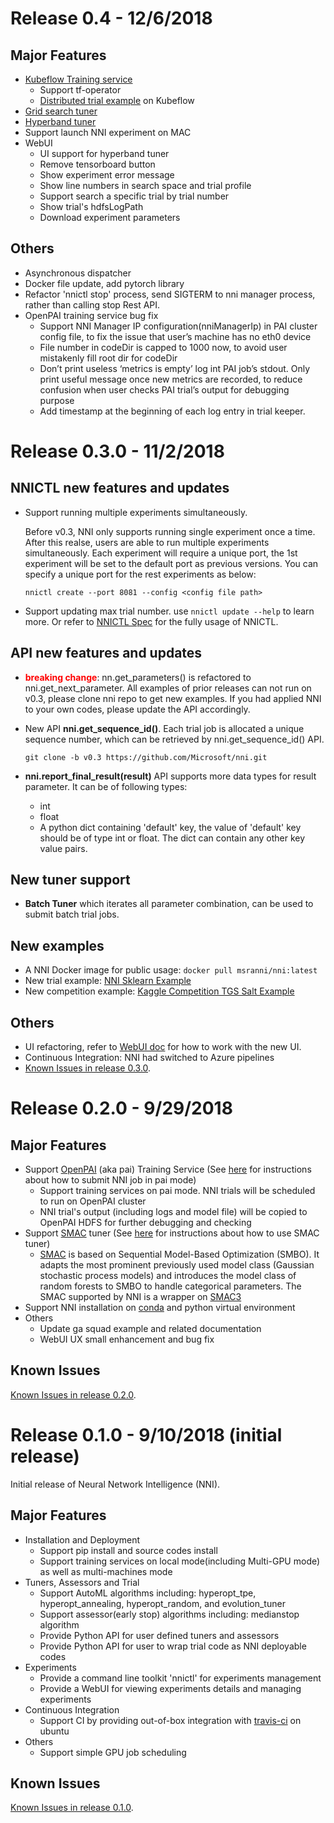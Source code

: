 # Release 0.4 - 12/6/2018

## Major Features
  * [Kubeflow Training service](./KubeflowMode.md)
    * Support tf-operator
    * [Distributed trial example](../examples/trials/mnist-distributed/dist_mnist.py) on Kubeflow
  * [Grid search tuner](../src/sdk/pynni/nni/README.md#Grid) 
  * [Hyperband tuner](../src/sdk/pynni/nni/README.md#Hyperband)
  * Support launch NNI experiment on MAC
  * WebUI 
    *  UI support for hyperband tuner
    *  Remove tensorboard button 
    *  Show experiment error message 
    *  Show line numbers in search space and trial profile
    *  Support search a specific trial by trial number
    *  Show trial's hdfsLogPath
    *  Download experiment parameters
## Others
  * Asynchronous dispatcher
  * Docker file update, add pytorch library 
  * Refactor 'nnictl stop' process, send SIGTERM to nni manager process, rather than calling stop Rest API. 
  * OpenPAI training service bug fix
    *  Support NNI Manager IP configuration(nniManagerIp) in PAI cluster config file, to fix the issue that user’s machine has no eth0 device 
    *  File number in codeDir is capped to 1000 now, to avoid user mistakenly fill root dir for codeDir
    *  Don’t print useless ‘metrics is empty’ log int PAI job’s stdout. Only print useful message once new metrics are recorded, to reduce confusion when user checks PAI trial’s output for debugging purpose
    *  Add timestamp at the beginning of each log entry in trial keeper.

# Release 0.3.0 - 11/2/2018
## NNICTL new features and updates
* Support running multiple experiments simultaneously. 

    Before v0.3, NNI only supports running single experiment once a time. After this realse, users are able to run multiple experiments simultaneously. Each experiment will require a unique port, the 1st experiment will be set to the default port as previous versions. You can specify a unique port for the rest experiments as below:

    ```nnictl create --port 8081 --config <config file path>```
* Support updating max trial number.
    use ```nnictl update --help``` to learn more. Or refer to [NNICTL Spec](https://github.com/Microsoft/nni/blob/master/docs/NNICTLDOC.md) for the fully usage of NNICTL.

## API new features and updates
* <span style="color:red">**breaking change**</span>: nn.get_parameters() is refactored to nni.get_next_parameter. All examples of prior releases can not run on v0.3, please clone nni repo to get new examples. If you had applied NNI to your own codes, please update the API accordingly.

* New API **nni.get_sequence_id()**. 
    Each trial job is allocated a unique sequence number, which can be retrieved by nni.get_sequence_id() API.

    ```git clone -b v0.3 https://github.com/Microsoft/nni.git```
* **nni.report_final_result(result)** API supports more data types for result parameter. 
    It can be of following types:
    * int
    * float
    * A python dict containing 'default' key, the value of 'default' key should be of type int or float. The dict can contain any other key value pairs.

## New tuner support
* **Batch Tuner** which iterates all parameter combination, can be used to submit batch trial jobs.

## New examples
* A NNI Docker image for public usage:
      ```docker pull msranni/nni:latest```
* New trial example: [NNI Sklearn Example](https://github.com/Microsoft/nni/tree/master/examples/trials/sklearn)
* New competition example: [Kaggle Competition TGS Salt Example](https://github.com/Microsoft/nni/tree/master/examples/trials/kaggle-tgs-salt)
    
## Others
* UI refactoring, refer to [WebUI doc](WebUI.md) for how to work with the new UI.
* Continuous Integration: NNI had switched to Azure pipelines
* [Known Issues in release 0.3.0](https://github.com/Microsoft/nni/labels/nni030knownissues).


# Release 0.2.0 - 9/29/2018
## Major Features
   * Support [OpenPAI](https://github.com/Microsoft/pai) (aka pai) Training Service (See [here](./PAIMode.md) for instructions about how to submit NNI job in pai mode)
      * Support training services on pai mode. NNI trials will be scheduled to run on OpenPAI cluster
      * NNI trial's output (including logs and model file) will be copied to OpenPAI HDFS for further debugging and checking
   * Support [SMAC](https://www.cs.ubc.ca/~hutter/papers/10-TR-SMAC.pdf) tuner (See [here](HowToChooseTuner.md) for instructions about how to use SMAC tuner)
      * [SMAC](https://www.cs.ubc.ca/~hutter/papers/10-TR-SMAC.pdf) is based on Sequential Model-Based Optimization (SMBO). It adapts the most prominent previously used model class (Gaussian stochastic process models) and introduces the model class of random forests to SMBO to handle categorical parameters. The SMAC supported by NNI is a wrapper on [SMAC3](https://github.com/automl/SMAC3)
   * Support NNI installation on [conda](https://conda.io/docs/index.html) and python virtual environment
   * Others
      * Update ga squad example and related documentation
      * WebUI UX small enhancement and bug fix

## Known Issues
[Known Issues in release 0.2.0](https://github.com/Microsoft/nni/labels/nni020knownissues).

# Release 0.1.0 - 9/10/2018 (initial release)

Initial release of Neural Network Intelligence (NNI).

## Major Features
   * Installation and Deployment
      * Support pip install and source codes install
      * Support training services on local mode(including Multi-GPU mode) as well as multi-machines mode
   * Tuners, Assessors and Trial
      * Support AutoML algorithms including:  hyperopt_tpe, hyperopt_annealing, hyperopt_random, and evolution_tuner
      * Support assessor(early stop) algorithms including: medianstop algorithm
      * Provide Python API for user defined tuners and assessors
      * Provide Python API for user to wrap trial code as NNI deployable codes
   * Experiments
      * Provide a command line toolkit 'nnictl' for experiments management
      * Provide a WebUI for viewing experiments details and managing experiments
   * Continuous Integration
      * Support CI by providing out-of-box integration with [travis-ci](https://github.com/travis-ci) on ubuntu    
   * Others
      * Support simple GPU job scheduling 

## Known Issues
[Known Issues in release 0.1.0](https://github.com/Microsoft/nni/labels/nni010knownissues).
